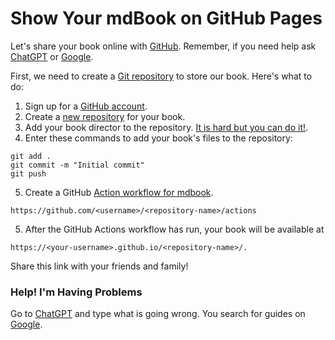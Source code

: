 # Show Your mdBook on GitHub Pages

Let's share your book online with [GitHub](https://github.com/). Remember, if you need help ask [ChatGPT](https://chat.openai.com/chat) or [Google](https://www.google.com/).



First, we need to create a [Git repository](https://git-scm.com/book/en/v2/Getting-Started-Git-Basics) to store our book. Here's what to do:

1. Sign up for a [GitHub account](https://github.com/signup). 
2. Create a [new repository](https://github.com/new) for your book.
3. Add your book director to the repository. [It is hard but you can do it!](https://docs.github.com/en/migrations/importing-source-code/using-the-command-line-to-import-source-code/adding-locally-hosted-code-to-github#adding-a-local-repository-to-github-using-git).
4. Enter these commands to add your book's files to the repository:
```commandline
git add .
git commit -m "Initial commit"
git push
```
5. Create a GitHub [Action workflow for mdbook](https://github.com/marketplace/actions/mdbook-action).

```text
https://github.com/<username>/<repository-name>/actions
```



5. After the GitHub Actions workflow has run, your book will be available at 
```text
https://<your-username>.github.io/<repository-name>/.
```

Share this link with your friends and family!

### Help! I'm Having Problems

Go to [ChatGPT](https://chat.openai.com/chat) and type what is going wrong. You search for guides on [Google](https://www.google.com/). 

